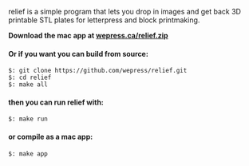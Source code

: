 relief is a simple program that lets you drop in images and get back 3D printable STL plates for letterpress and block printmaking.

**Download the mac app at [wepress.ca/relief.zip](https://wepress.ca/relief.zip)**

#### Or if you want you can build from source:
```
$: git clone https://github.com/wepress/relief.git
$: cd relief
$: make all
```

#### then you can run relief with:
```
$: make run
```

#### or compile as a mac app:
```
$: make app
```
